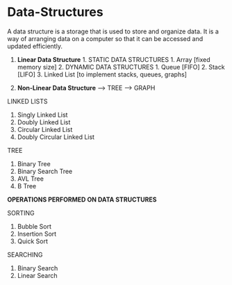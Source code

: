   # Data-Structures
A data structure is a storage that is used to store and organize data. 
It is a way of arranging data on a computer so that it can be accessed and updated efficiently.

1. __Linear Data Structure__ 1. STATIC DATA STRUCTURES
                                       1. Array [fixed memory size]
                             2. DYNAMIC DATA STRUCTURES
                                       1. Queue [FIFO]
                                       2. Stack [LIFO]
                                       3. Linked List [to implement stacks, queues, graphs]

2. __Non-Linear Data Structure__ --> TREE 
                                 --> GRAPH


LINKED LISTS
1. Singly Linked List
2. Doubly Linked List
3. Circular Linked List
4. Doubly Circular Linked List

TREE
1. Binary Tree
2. Binary Search Tree
3. AVL Tree
4. B Tree

__OPERATIONS PERFORMED ON DATA STRUCTURES__

 SORTING
 1. Bubble Sort
 2. Insertion Sort
 3. Quick Sort

SEARCHING
1. Binary Search
2. Linear Search 

